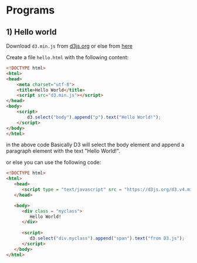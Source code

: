 # Programs

## 1) Hello world

Download `d3.min.js` from [d3js.org](https://d3js.org/) or else from [here](https://www.cdnpkg.com/d3/file/d3.min.js/)

Create a file `hello.html` with the following content:

```html
<!DOCTYPE html>
<html>
<head>
    <meta charset="utf-8">
    <title>Hello World</title>
    <script src="d3.min.js"></script>
</head>
<body>
    <script>
        d3.select("body").append("p").text("Hello World!");
    </script>
</body>
</html>
```
in the above code Basically D3 will select the body element and append a paragraph element with the text "Hello World!".

or else you can use the following code:

```html
<!DOCTYPE html>
<html>
   <head>
      <script type = "text/javascript" src = "https://d3js.org/d3.v4.min.js"></script>
   </head>

   <body>
      <div class = "myclass">
         Hello World!
      </div>
      
      <script>
         d3.select("div.myclass").append("span").text("from D3.js");
      </script>
   </body>
</html>
```